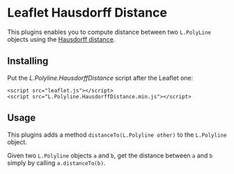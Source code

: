 # Leaflet Hausdorff Distance

This plugins enables you to compute distance between two `L.PolyLine` objects using the [Hausdorff distance](https://en.wikipedia.org/wiki/Hausdorff_distance).

## Installing

Put the _L.Polyline.HausdorffDistance_ script after the Leaflet one:

```
<script src="leaflet.js"></script>
<script src="L.Polyline.HausdorffDistance.min.js"></script>
```

## Usage

This plugins adds a method `distanceTo(L.Polyline other)` to the `L.Polyline` object.

Given two `L.Polyline` objects `a` and `b`, get the distance between `a` and `b` simply by calling `a.distanceTo(b)`.
